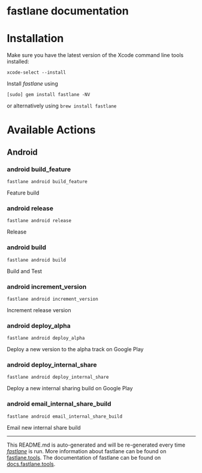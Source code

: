 fastlane documentation
================
# Installation

Make sure you have the latest version of the Xcode command line tools installed:

```
xcode-select --install
```

Install _fastlane_ using
```
[sudo] gem install fastlane -NV
```
or alternatively using `brew install fastlane`

# Available Actions
## Android
### android build_feature
```
fastlane android build_feature
```
Feature build
### android release
```
fastlane android release
```
Release
### android build
```
fastlane android build
```
Build and Test
### android increment_version
```
fastlane android increment_version
```
Increment release version
### android deploy_alpha
```
fastlane android deploy_alpha
```
Deploy a new version to the alpha track on Google Play
### android deploy_internal_share
```
fastlane android deploy_internal_share
```
Deploy a new internal sharing build on Google Play
### android email_internal_share_build
```
fastlane android email_internal_share_build
```
Email new internal share build

----

This README.md is auto-generated and will be re-generated every time [_fastlane_](https://fastlane.tools) is run.
More information about fastlane can be found on [fastlane.tools](https://fastlane.tools).
The documentation of fastlane can be found on [docs.fastlane.tools](https://docs.fastlane.tools).

